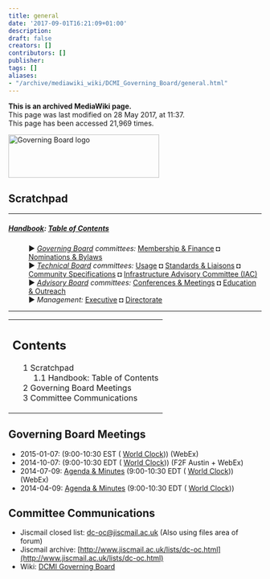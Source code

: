 ```yaml
---
title: general
date: '2017-09-01T16:21:09+01:00'
description: 
draft: false
creators: []
contributors: []
publisher: 
tags: []
aliases:
- "/archive/mediawiki_wiki/DCMI_Governing_Board/general.html"
---
```


 **This is an archived MediaWiki page.**  
This page was last modified on 28 May 2017, at 11:37.  
This page has been accessed 21,969 times.

[<img alt="Governing Board logo" src="/archive/mediawiki_wiki/images/GB_logo.png" width="300" height="86">](/archive/mediawiki_wiki/images/GB_logo.png "Governing Board logo")

## Scratchpad 

* * *

##### [Handbook](/archive/mediawiki_wiki/DCMI_Handbook "DCMI Handbook"): [Table of Contents](DCMI_Handbook "DCMI Handbook") 
<dl>
<dd> ► <i><a href="/mediawiki_wiki/DCMI_Governing_Board.md" title="DCMI Governing Board">Governing Board</a> committees:</i> <a href="/mediawiki_wiki/DCMI_Governing_Board/finance.md" title="DCMI Governing Board/finance">Membership &amp; Finance</a> ◘ <a href="/mediawiki_wiki/DCMI_Governing_Board/nominations.md" title="DCMI Governing Board/nominations">Nominations &amp; Bylaws</a> 
</dd>
<dd> ► <i><a href="/mediawiki_wiki/DCMI_Technical_Board.md" title="DCMI Technical Board">Technical Board</a> committees:</i> <a href="/mediawiki_wiki/DCMI_Technical_Board/usage.md" title="DCMI Technical Board/usage">Usage</a> ◘ <a href="/mediawiki_wiki/DCMI_Technical_Board/standards.md" title="DCMI Technical Board/standards">Standards &amp; Liaisons</a> ◘ <a href="/mediawiki_wiki/DCMI_Technical_Board/specifications.md" title="DCMI Technical Board/specifications">Community Specifications</a> ◘ <a href="/mediawiki_wiki/DCMI_Technical_Board/infrastructure.md" title="DCMI Technical Board/infrastructure">Infrastructure Advisory Committee (IAC)</a>
</dd>
<dd> ► <i><a href="/mediawiki_wiki/DCMI_Advisory_Board.md" title="DCMI Advisory Board">Advisory Board</a> committees:</i> <a href="/mediawiki_wiki/DCMI_Advisory_Board/meetings.md" title="DCMI Advisory Board/meetings">Conferences &amp; Meetings</a> ◘ <a href="/mediawiki_wiki/DCMI_Advisory_Board/documentation.md" title="DCMI Advisory Board/documentation">Education &amp; Outreach</a>
</dd>
<dd> ► <i>Management:</i> <a href="/mediawiki_wiki/Exec_Committee.md" title="Exec Committee">Executive</a> ◘ <a href="/mediawiki_wiki/Exec_Committee/directorate.md" title="Exec Committee/directorate">Directorate</a>
</dd>
</dl>

* * *

<table id="toc" class="toc">
  <tr>
    <td>
      <div id="toctitle">
        <h2>Contents</h2>
      </div>
      <ul>
        <li class="toclevel-1 tocsection-1">
          <a href="#Scratchpad"><span class="tocnumber">1</span> <span class="toctext">Scratchpad</span></a>
          <ul>
            <li class="toclevel-2"><a href="#Handbook:_Table_of_Contents"><span class="tocnumber">1.1</span> <span class="toctext">Handbook: Table of Contents</span></a></li>
          </ul>
        </li>
        <li class="toclevel-1 tocsection-2"><a href="#Governing_Board_Meetings"><span class="tocnumber">2</span> <span class="toctext">Governing Board Meetings</span></a></li>
        <li class="toclevel-1 tocsection-3"><a href="#Committee_Communications"><span class="tocnumber">3</span> <span class="toctext">Committee Communications</span></a></li>
      </ul>
    </td>
  </tr>
</table>


## Governing Board Meetings 

- 2015-01-07: (9:00-10:30 EST ( [World Clock](http://bit.ly/1hki5ml))) (WebEx)
- 2014-10-07: (9:00-10:30 EDT ( [World Clock](http://bit.ly/1hvkkUJ))) (F2F Austin + WebEx) 
- 2014-07-09: [Agenda & Minutes](/archive/mediawiki_wiki/DCMI_Governing_Board/2014-07-09 "DCMI Governing Board/2014-07-09") (9:00-10:30 EDT ( [World Clock](http://bit.ly/1eo3K97))) (WebEx)
- 2014-04-09: [Agenda & Minutes](/archive/mediawiki_wiki/DCMI_Governing_Board/2014-04-09 "DCMI Governing Board/2014-04-09") (9:00-10:30 EDT ( [World Clock](http://bit.ly/1pJCvHr)))

## Committee Communications 

- Jiscmail closed list: [dc-oc@jiscmail.ac.uk](mailto:dc-oc@jiscmail.ac.uk) (Also using files area of forum)
- Jiscmail archive: [http://www.jiscmail.ac.uk/lists/dc-oc.html](http://www.jiscmail.ac.uk/lists/dc-oc.html)
- Wiki: [DCMI Governing Board](/archive/mediawiki_wiki/DCMI_Governing_Board)

